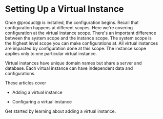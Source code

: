 # Setting Up a Virtual Instance [](id=setting-up-a-virtual-instance)

Once @product@ is installed, the configuration begins. Recall that
configuration happens at different scopes. Here we're covering configuration at
the virtual instance scope. There's an important difference between the system
scope and the instance scope. The system scope is the highest level scope you
can make configurations at. All virtual instances are impacted by configuration
done at this scope. The instance scope applies only to one particular virtual
instance. 

Virtual instances have unique domain names but share a server and database. Each
virtual instance can have independent data and configurations.

These articles cover

- Adding a virtual instance

- Configuring a virtual instance

Get started by learning about adding a virtual instance.

